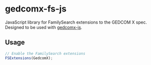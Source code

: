 # gedcomx-fs-js

JavaScript library for FamilySearch extensions to the GEDCOM X spec. Designed to
be used with [gedcomx-js](https://github.com/rootsdev/gedcomx-js).

## Usage

```js
// Enable the FamilySearch extensions
FSExtensions(GedcomX);
```